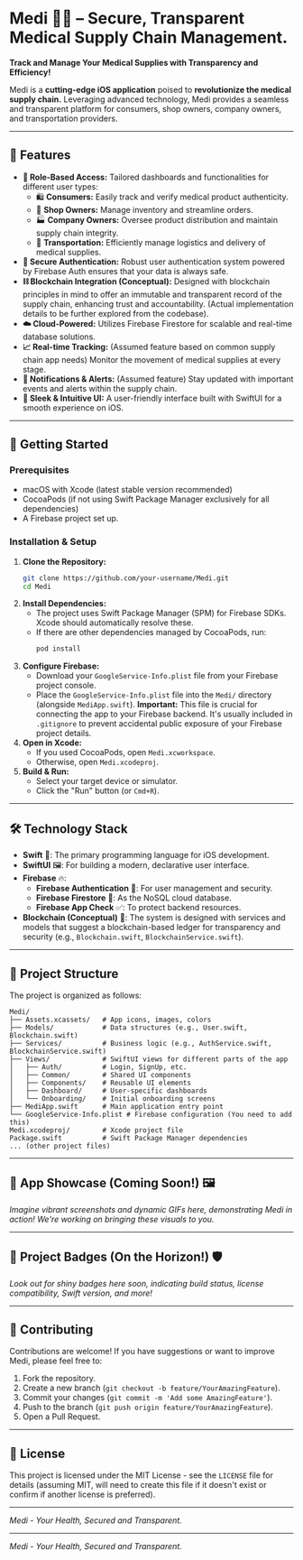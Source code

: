 # Medi 📱✨ – Secure, Transparent Medical Supply Chain Management.

**Track and Manage Your Medical Supplies with Transparency and Efficiency!**

Medi is a **cutting-edge iOS application** poised to **revolutionize the medical supply chain.** Leveraging advanced technology, Medi provides a seamless and transparent platform for consumers, shop owners, company owners, and transportation providers.

---
## 🌟 Features

*   **👤 Role-Based Access:** Tailored dashboards and functionalities for different user types:
    *   🛍️ **Consumers:** Easily track and verify medical product authenticity.
    *   🏪 **Shop Owners:** Manage inventory and streamline orders.
    *   🏭 **Company Owners:** Oversee product distribution and maintain supply chain integrity.
    *   🚚 **Transportation:** Efficiently manage logistics and delivery of medical supplies.
*   **🔐 Secure Authentication:** Robust user authentication system powered by Firebase Auth ensures that your data is always safe.
*   **⛓️ Blockchain Integration (Conceptual):** Designed with blockchain principles in mind to offer an immutable and transparent record of the supply chain, enhancing trust and accountability. (Actual implementation details to be further explored from the codebase).
*   **☁️ Cloud-Powered:** Utilizes Firebase Firestore for scalable and real-time database solutions.
*   **📈 Real-time Tracking:** (Assumed feature based on common supply chain app needs) Monitor the movement of medical supplies at every stage.
*   **🔔 Notifications & Alerts:** (Assumed feature) Stay updated with important events and alerts within the supply chain.
*   **🎨 Sleek & Intuitive UI:** A user-friendly interface built with SwiftUI for a smooth experience on iOS.

---
## 🚀 Getting Started

### Prerequisites

*   macOS with Xcode (latest stable version recommended)
*   CocoaPods (if not using Swift Package Manager exclusively for all dependencies)
*   A Firebase project set up.

### Installation & Setup

1.  **Clone the Repository:**
    ```bash
    git clone https://github.com/your-username/Medi.git
    cd Medi
    ```
2.  **Install Dependencies:**
    *   The project uses Swift Package Manager (SPM) for Firebase SDKs. Xcode should automatically resolve these.
    *   If there are other dependencies managed by CocoaPods, run:
        ```bash
        pod install
        ```
3.  **Configure Firebase:**
    *   Download your `GoogleService-Info.plist` file from your Firebase project console.
    *   Place the `GoogleService-Info.plist` file into the `Medi/` directory (alongside `MediApp.swift`). **Important:** This file is crucial for connecting the app to your Firebase backend. It's usually included in `.gitignore` to prevent accidental public exposure of your Firebase project details.
4.  **Open in Xcode:**
    *   If you used CocoaPods, open `Medi.xcworkspace`.
    *   Otherwise, open `Medi.xcodeproj`.
5.  **Build & Run:**
    *   Select your target device or simulator.
    *   Click the "Run" button (or `Cmd+R`).

---
## 🛠️ Technology Stack

*   **Swift** : The primary programming language for iOS development.
*   **SwiftUI** 🖼️: For building a modern, declarative user interface.
*   **Firebase** 🔥:
    *   **Firebase Authentication** 🔑: For user management and security.
    *   **Firebase Firestore** 💾: As the NoSQL cloud database.
    *   **Firebase App Check** ✅: To protect backend resources.
*   **Blockchain (Conceptual)** 🔗: The system is designed with services and models that suggest a blockchain-based ledger for transparency and security (e.g., `Blockchain.swift`, `BlockchainService.swift`).

---
## 📂 Project Structure

The project is organized as follows:

```
Medi/
├── Assets.xcassets/   # App icons, images, colors
├── Models/            # Data structures (e.g., User.swift, Blockchain.swift)
├── Services/          # Business logic (e.g., AuthService.swift, BlockchainService.swift)
├── Views/             # SwiftUI views for different parts of the app
│   ├── Auth/          # Login, SignUp, etc.
│   ├── Common/        # Shared UI components
│   ├── Components/    # Reusable UI elements
│   ├── Dashboard/     # User-specific dashboards
│   └── Onboarding/    # Initial onboarding screens
├── MediApp.swift      # Main application entry point
└── GoogleService-Info.plist # Firebase configuration (You need to add this)
Medi.xcodeproj/        # Xcode project file
Package.swift          # Swift Package Manager dependencies
... (other project files)
```

---
## 🎨 App Showcase (Coming Soon!) 🖼️

_Imagine vibrant screenshots and dynamic GIFs here, demonstrating Medi in action! We're working on bringing these visuals to you._

---
## 🏅 Project Badges (On the Horizon!) 🛡️

_Look out for shiny badges here soon, indicating build status, license compatibility, Swift version, and more!_

---
## 🤝 Contributing

Contributions are welcome! If you have suggestions or want to improve Medi, please feel free to:

1.  Fork the repository.
2.  Create a new branch (`git checkout -b feature/YourAmazingFeature`).
3.  Commit your changes (`git commit -m 'Add some AmazingFeature'`).
4.  Push to the branch (`git push origin feature/YourAmazingFeature`).
5.  Open a Pull Request.

---
## 📄 License

This project is licensed under the MIT License - see the `LICENSE` file for details (assuming MIT, will need to create this file if it doesn't exist or confirm if another license is preferred).

---

_Medi - Your Health, Secured and Transparent._

---

_Medi - Your Health, Secured and Transparent._
